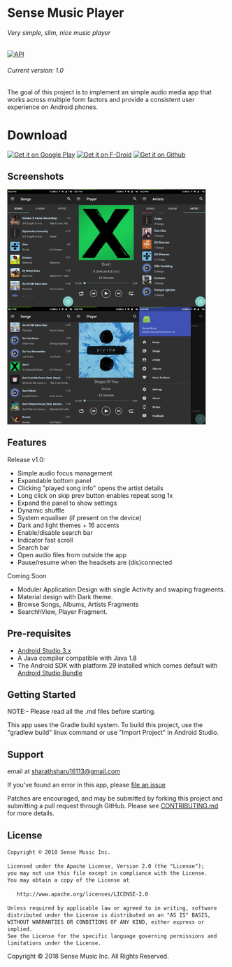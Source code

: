 Sense Music Player 
===========================
###### Very simple, slim, nice music player
[![API](https://img.shields.io/badge/API-21%2B-blue.svg?style=flat-square)](https://android-arsenal.com/api?level=21)

###### Current version: 1.0


The goal of this project is to implement an simple audio media app that works
across multiple form factors and provide a consistent user experience
on Android phones.

# Download

[<img alt="Get it on Google Play" height="80" src="https://play.google.com/intl/en_us/badges/images/generic/en_badge_web_generic.png">](https://play.google.com/store/apps/details?id=in.sensemusic.sense)
[<img alt="Get it on F-Droid" height="80" src="https://gitlab.com/fdroid/artwork/raw/master/badge/get-it-on.png">](https://gitlab.com/fdroid/rfp/issues/1080)
[<img alt="Get it on Github" height="80" src="https://raw.githubusercontent.com/flocke/andOTP/master/assets/badges/get-it-on-github.png">](https://github.com/SenseMusic/Sense/releases)

Screenshots
-----------

<div style="display:flex;">
<img alt="App image" src="metadata/screenshots/home.png" width="30%">
<img alt="App image" src="metadata/screenshots/player.png" width="30%">
<img alt="App image" src="metadata/screenshots/artist.png" width="30%">
</div>
<div style="display:flex;">
<img alt="App image" src="metadata/screenshots/songs.png" width="30%">
<img alt="App image" src="metadata/screenshots/player2.png" width="30%">
<img alt="App image" src="metadata/screenshots/drawer.png" width="30%">
</div>

Features
--------

Release v1.0:
* Simple audio focus management
* Expandable bottom panel
* Clicking "played song info" opens the artist details
* Long click on skip prev button enables repeat song 1x
* Expand the panel to show settings
* Dynamic shuffle 
* System equaliser (if present on the device)
* Dark and light themes + 16 accents
* Enable/disable search bar
* Indicator fast scroll 
* Search bar
* Open audio files from outside the app
* Pause/resume when the headsets are (dis)connected

Coming Soon
- Moduler Application Design with single Activity and swaping fragments.
- Material design with Dark theme.
- Browse Songs, Albums, Artists Fragments
- SearchhView, Player Fragment.

Pre-requisites
--------------

- [Android Studio 3.x](https://developer.android.com/studio/index.html)
- A Java compiler compatible with Java 1.8
- The Android SDK with platform 29 installed which comes default with [Android Studio Bundle](https://developer.android.com/studio/index.html)

Getting Started
---------------

NOTE:- Please read all the .md files before starting.

This app uses the Gradle build system. To build this project, use the
"gradlew build" linux command or use "Import Project" in Android Studio.

Support
-------
email at sharathsharu16113@gmail.com

If you've found an error in this app, please
[file an issue](https://github.com/Sharath16113/Music_player/issues)

Patches are encouraged, and may be submitted by forking this project and
submitting a pull request through GitHub. Please see [CONTRIBUTING.md](CONTRIBUTING.md) for more
details.


License
-------
    Copyright © 2018 Sense Music Inc.
    
    Licensed under the Apache License, Version 2.0 (the "License");
    you may not use this file except in compliance with the License.
    You may obtain a copy of the License at
    
       http://www.apache.org/licenses/LICENSE-2.0
    
    Unless required by applicable law or agreed to in writing, software
    distributed under the License is distributed on an "AS IS" BASIS,
    WITHOUT WARRANTIES OR CONDITIONS OF ANY KIND, either express or implied.
    See the License for the specific language governing permissions and
    limitations under the License.

Copyright © 2018 Sense Music Inc. All Rights Reserved.



